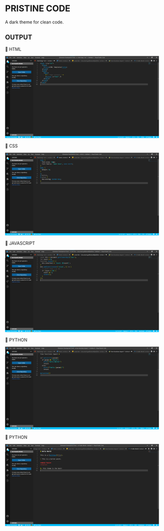 # PRISTINE CODE

A dark theme for clean code.

## OUTPUT

:white_square_button: HTML

![HTML](/images/html.png)

:white_square_button: CSS

![CSS](/images/css.png)

:white_square_button: JAVASCRIPT

![JAVASCRIPT](/images/javascript.png)

:white_square_button: PYTHON

![PYTHON](/images/python.png)

:white_square_button: PYTHON

![MARKDOWN](/images/markdown.png)
